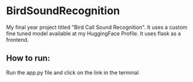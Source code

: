 # BirdSoundRecognition
My final year project titled "Bird Call Sound Recognition". 
It uses a custom fine tuned model available at my HuggingFace Profile. 
It uses flask as a frontend. 

## How to run:
Run the app.py file and click on the link in the terminal
